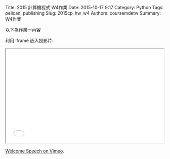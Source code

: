 Title: 2015 計算機程式 W4作業
Date: 2015-10-17 9:17
Category: Python
Tags: pelican, publishing
Slug: 2015cp_hw_w4
Authors: coursemdetw
Summary: W4作業

以下為作業一內容

利用 iframe 嵌入投影片:

<iframe src="40423149_cp_w4_p.html" width="500" height="300"></iframe>




 <p><a href="https://vimeo.com/137724068">Welcome Speech on <a href="https://vimeo.com">Vimeo</a>.</p>